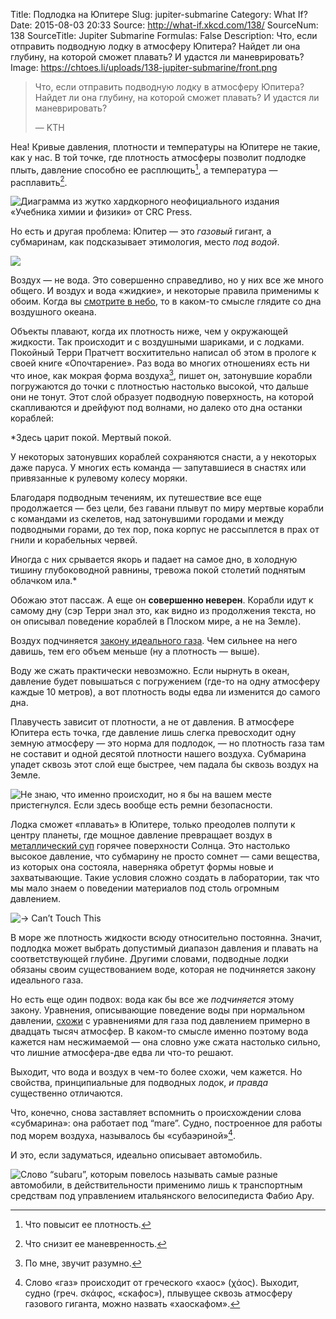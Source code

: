 Title: Подлодка на Юпитере
Slug: jupiter-submarine
Category: What If?
Date: 2015-08-03 20:33
Source: http://what-if.xkcd.com/138/
SourceNum: 138
SourceTitle: Jupiter Submarine
Formulas: False
Description: Что, если отправить подводную лодку в атмосферу Юпитера? Найдет ли она глубину, на которой сможет плавать? И удастся ли маневрировать?
Image: https://chtoes.li/uploads/138-jupiter-submarine/front.png

> Что, если отправить подводную лодку в атмосферу Юпитера? Найдет ли она глубину, на которой сможет плавать? И удастся ли маневрировать?
>
> — KTH

Неа! Кривые давления, плотности и температуры на Юпитере не такие, как у нас. В той точке, где плотность атмосферы позволит подлодке плыть, давление способно ее расплющить[^1], а температура — расплавить[^2].

[^1]: Что повысит ее плотность.

[^2]: Что снизит ее маневренность.

![](/uploads/138-jupiter-submarine/phase_ru.png "Диаграмма из жутко хардкорного неофициального издания «Учебника химии и физики» от CRC Press.")

Но есть и другая проблема: Юпитер — это *газовый* гигант, а субмаринам, как подсказывает этимология, место *под водой*.

![](/uploads/138-jupiter-submarine/etym_ru.png)

Воздух — не вода. Это совершенно справедливо, но у них все же много общего. И воздух и вода «жидкие», и некоторые правила применимы к обоим. Когда вы [смотрите в небо][1], то в каком-то смысле глядите со дна воздушного океана.

Объекты плавают, когда их плотность ниже, чем у окружающей жидкости. Так происходит и с воздушными шариками, и с лодками. Покойный Терри Пратчетт восхитительно написал об этом в прологе к своей книге «Опочтарение». Раз вода во многих отношениях есть ни что иное, как мокрая форма воздуха[^3], пишет он, затонувшие корабли погружаются до точки с плотностью настолько высокой, что дальше они не тонут. Этот слой образует подводную поверхность, на которой скапливаются и дрейфуют под волнами, но далеко ото дна останки кораблей:

[^3]: По мне, звучит разумно.

*Здесь царит покой. Мертвый покой.

У некоторых затонувших кораблей сохраняются снасти, а у некоторых даже паруса. У многих есть команда — запутавшиеся в снастях или привязанные к рулевому колесу моряки.

Благодаря подводным течениям, их путешествие все еще продолжается — без цели, без гавани плывут по миру мертвые корабли с командами из скелетов, над затонувшими городами и между подводными горами, до тех пор, пока корпус не рассыплется в прах от гнили и корабельных червей.

Иногда с них срывается якорь и падает на самое дно, в холодную тишину глубоководной равнины, тревожа покой столетий поднятым облачком ила.*

Обожаю этот пассаж. А еще он **совершенно неверен**. Корабли идут к самому дну (сэр Терри знал это, как видно из продолжения текста, но он описывал поведение кораблей в Плоском мире, а не на Земле).

Воздух подчиняется [закону идеального газа][2]. Чем сильнее на него давишь, тем его объем меньше (ну а плотность — выше).

Воду же сжать практически невозможно. Если нырнуть в океан, давление будет повышаться с погружением (где-то на одну атмосферу каждые 10 метров), а вот плотность воды едва ли изменится до самого дна.

Плавучесть зависит от плотности, а не от давления. В атмосфере Юпитера есть точка, где давление лишь слегка превосходит одну земную атмосферу — это норма для подлодок, — но плотность газа там не составит и одной десятой плотности нашего воздуха. Субмарина упадет сквозь этот слой еще быстрее, чем падала бы сквозь воздух на Земле.

![](/uploads/138-jupiter-submarine/falling_ru.png "Не знаю, что именно происходит, но я бы на вашем месте пристегнулся. Если здесь вообще есть ремни безопасности.")

Лодка сможет «плавать» в Юпитере, только преодолев полпути к центру планеты, где мощное давление превращает воздух в [металлический суп][3] горячее поверхности Солнца. Это настолько высокое давление, что субмарину не просто сомнет — сами вещества, из которых она состояла, наверняка обретут формы новые и захватывающие. Такие условия сложно создать в лаборатории, так что мы мало знаем о поведении материалов под столь огромным давлением.

![](/uploads/138-jupiter-submarine/bowie_ru.png "-> Can’t Touch This")

В море же плотность жидкости всюду относительно постоянна. Значит, подлодка может выбрать допустимый диапазон давления и плавать на соответствующей глубине. Другими словами, подводные лодки обязаны своим существованием воде, которая не подчиняется закону идеального газа.

Но есть еще один подвох: вода как бы все же *подчиняется* этому закону. Уравнения, описывающие поведение воды при нормальном давлении, [схожи][4] с уравнениями для газа под давлением примерно в двадцать тысяч атмосфер. В каком-то смысле именно поэтому вода кажется нам несжимаемой — она словно уже сжата настолько сильно, что лишние атмосфера-две едва ли что-то решают.

Выходит, что вода и воздух в чем-то более схожи, чем кажется. Но свойства, принципиальные для подводных лодок, *и правда* существенно отличаются.

Что, конечно, снова заставляет вспомнить о происхождении слова «субмарина»: она работает под “mare”. Судно, построенное для работы под морем воздуха, называлось бы «субаэриной»[^4].

[^4]: Слово «газ» происходит от греческого «хаос» (χάος). Выходит, судно (греч. σκάφος, «скафос»), плывущее сквозь атмосферу газового гиганта, можно назвать «хаоскафом».

И это, если задуматься, идеально описывает автомобиль.

![](/uploads/138-jupiter-submarine/car.png "Слово “subaru”, которым повелось называть самые разные автомобили, в действительности применимо лишь к транспортным средствам под управлением итальянского велосипедиста Фабио Ару.")

[1]: http://xkcd.com/1556/ "xkcd: Небо (англ.)"

[2]: https://ru.wikipedia.org/wiki/Уравнение_состояния_идеального_газа "Уравнение состояния идеального газа | Википедия"

[3]: https://ru.wikipedia.org/wiki/Металлический_водород "Металлический водород | Википедия"

[4]: http://arxiv.org/pdf/1311.0534.pdf "Точная кривая, соответствующая характеристикам однофазной жидкой воды при высоком давлении и высокой температуре, полученным IAPWS на основе уравнения состояния для сгущенного воздуха (англ.)"